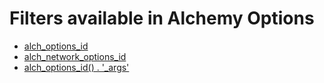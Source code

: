 # Filters available in Alchemy Options

* [alch_options_id](alch_options_id.md)
* [alch_network_options_id](alch_network_options_id.md)
* [alch_options_id() . '_args'](alch_options_id().'_args'.md)